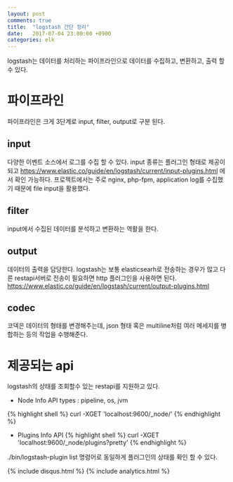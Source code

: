 ```yaml
---
layout: post
comments: true
title:  "logstash 간단 정리"
date:   2017-07-04 23:00:00 +0900
categories: elk
---
```


logstash는 데이터를 처리하는 파이프라인으로 데이터를 수집하고, 변환하고, 출력 할 수 있다.

# 파이프라인
파이프라인은 크게 3단계로 input, filter, output로 구분 된다.

## input
다양한 이벤트 소스에서 로그를 수집 할 수 있다.
input 종류는 플러그인 형태로 제공이 되고 https://www.elastic.co/guide/en/logstash/current/input-plugins.html 에서 확인 가능하다.
프로젝트에서는 주로 nginx, php-fpm, application log를 수집했기 때문에 file input을 활용했다.

## filter
input에서 수집된 데이터를 분석하고 변환하는 역활을 한다.

## output
데이터의 출력을 담당한다.
logstash는 보통 elasticsearh로 전송하는 경우가 많고 다른 restapi서버로 전송이 필요하면 http 플러그인을 사용하면 된다.
https://www.elastic.co/guide/en/logstash/current/output-plugins.html

## codec
코덱은 데이터의 형태를 변경해주는데, json 형태 혹은 multiline처럼 여러 메세지를 병합하는 등의 작업을 수행해준다.

# 제공되는 api
logstash의 상태를 조회할수 있는 restapi를 지원하고 있다.

- Node Info API
types : pipeline, os, jvm

{% highlight shell %}
curl -XGET 'localhost:9600/_node/<types>'
{% endhighlight %}

- Plugins Info API
{% highlight shell %}
curl -XGET 'localhost:9600/_node/plugins?pretty'
{% endhighlight %}

./bin/logstash-plugin list 명령어로 동일하게 플러그인의 상태를 확인 할 수 있다.





{% include disqus.html %}
{% include analytics.html %}
